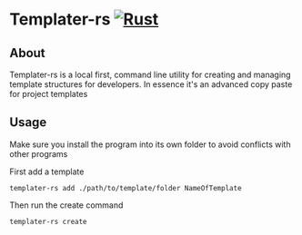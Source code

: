 # Templater-rs [![Rust](https://github.com/JezzyDeves/templater-rs/actions/workflows/rust.yml/badge.svg)](https://github.com/JezzyDeves/templater-rs/actions/workflows/rust.yml)

## About

Templater-rs is a local first, command line utility for creating and managing template structures for developers. In essence it's an advanced copy paste for project templates

## Usage

Make sure you install the program into its own folder to avoid conflicts with other programs

First add a template

```
templater-rs add ./path/to/template/folder NameOfTemplate
```

Then run the create command

```
templater-rs create
```
